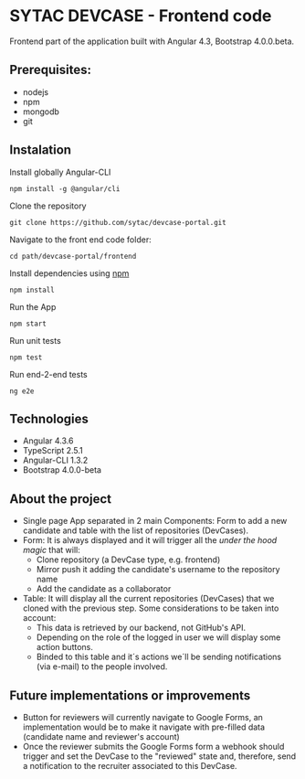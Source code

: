 # SYTAC DEVCASE - Frontend code


Frontend part of the application built with Angular 4.3, Bootstrap 4.0.0.beta. 


## Prerequisites:
- nodejs
- npm
- mongodb
- git

## Instalation

Install globally Angular-CLI

    npm install -g @angular/cli

Clone the repository

    git clone https://github.com/sytac/devcase-portal.git

Navigate to the front end code folder:

    cd path/devcase-portal/frontend

Install dependencies using [npm](https://www.npmjs.com/)

    npm install
Run the App

    npm start

Run unit tests

    npm test

Run end-2-end tests

    ng e2e
    

## Technologies

 - Angular 4.3.6
 - TypeScript 2.5.1
 - Angular-CLI 1.3.2
 - Bootstrap 4.0.0-beta

## About the project

 - Single page App separated in 2 main Components: Form to add a new candidate and table with the list of repositories (DevCases).
 - Form: It is always displayed and it will trigger all the *under the hood magic* that will:
	 - Clone repository (a DevCase type, e.g. frontend)
	 - Mirror push it adding the candidate's username to the repository name
	 - Add the candidate as a collaborator
 - Table: It will display all the current repositories (DevCases) that we cloned with the previous step. Some considerations to be taken into account:
	 - This data is retrieved by our backend, not GitHub's API.
	 - Depending on the role of the logged in user we will display some action buttons.
	 - Binded to this table and it´s actions we´ll be sending notifications (via e-mail) to the people involved.

## Future implementations or improvements

 - Button for reviewers will currently navigate to Google Forms, an implementation would be to make it navigate with pre-filled data (candidate name and reviewer's account)
 - Once the reviewer submits the Google Forms form a webhook should trigger and set the DevCase to the "reviewed" state and, therefore, send a notification to the recruiter associated to this DevCase.
